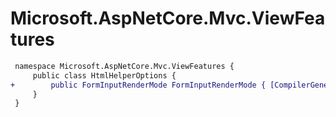 # Microsoft.AspNetCore.Mvc.ViewFeatures

``` diff
 namespace Microsoft.AspNetCore.Mvc.ViewFeatures {
     public class HtmlHelperOptions {
+        public FormInputRenderMode FormInputRenderMode { [CompilerGeneratedAttribute] get; [CompilerGeneratedAttribute] set; }
     }
 }
```
